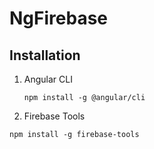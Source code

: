 # NgFirebase



## Installation
1. Angular CLI
   
   ``` 
   npm install -g @angular/cli 
   ```
   
2. Firebase Tools
  ``` 
  npm install -g firebase-tools
  ```


